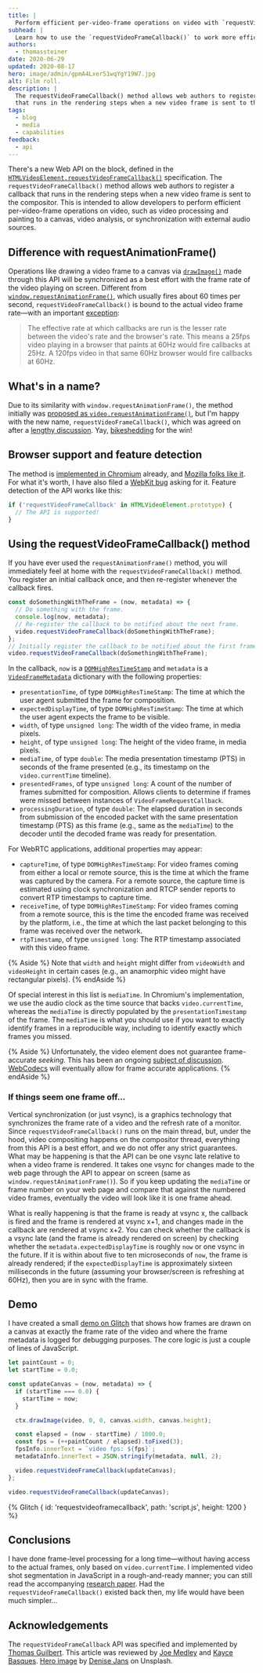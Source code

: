 ```yaml
---
title: |
  Perform efficient per-video-frame operations on video with `requestVideoFrameCallback()`
subhead: |
  Learn how to use the `requestVideoFrameCallback()` to work more efficiently with videos in the browser.
authors:
  - thomassteiner
date: 2020-06-29
updated: 2020-08-17
hero: image/admin/gpmA4LxerS1wqYgY19W7.jpg
alt: Film roll.
description: |
  The requestVideoFrameCallback() method allows web authors to register a callback
  that runs in the rendering steps when a new video frame is sent to the compositor.
tags:
  - blog
  - media
  - capabilities
feedback:
  - api
---
```

There's a new Web API on the block, defined in the
[`HTMLVideoElement.requestVideoFrameCallback()`](https://wicg.github.io/video-rvfc/)
specification.
The `requestVideoFrameCallback()` method allows web authors to register a callback
that runs in the rendering steps when a new video frame is sent to the compositor.
This is intended to allow developers to perform efficient per-video-frame operations on video,
such as video processing and painting to a canvas, video analysis,
or synchronization with external audio sources.

## Difference with requestAnimationFrame()

Operations like drawing a video frame to a canvas via
[`drawImage()`](https://developer.mozilla.org/en-US/docs/Web/API/CanvasRenderingContext2D/drawImage)
made through this API will be synchronized as a best effort
with the frame rate of the video playing on screen.
Different from
[`window.requestAnimationFrame()`](https://developer.mozilla.org/en-US/docs/Web/API/window/requestAnimationFrame),
which usually fires about 60 times per second,
`requestVideoFrameCallback()` is bound to the actual video frame rate—with an important
[exception](https://wicg.github.io/video-rvfc/#ref-for-update-the-rendering③:~:text=Note%3A%20The%20effective%20rate%20at%20which,browser%20would%20fire%20callbacks%20at%2060hz.):

> The effective rate at which callbacks are run is the lesser rate between the video's rate
  and the browser's rate.
  This means a 25fps video playing in a browser that paints at 60Hz
  would fire callbacks at 25Hz.
  A 120fps video in that same 60Hz browser would fire callbacks at 60Hz.

## What's in a name?

Due to its similarity with `window.requestAnimationFrame()`, the method initially
was [proposed as `video.requestAnimationFrame()`](https://discourse.wicg.io/t/proposal-video-requestanimationframe/3691),
but I'm happy with the new name,
`requestVideoFrameCallback()`, which was agreed on
after a [lengthy discussion](https://github.com/WICG/video-rvfc/issues/44).
Yay, [bikeshedding](https://css-tricks.com/what-is-bikeshedding/) for the win!

## Browser support and feature detection

The method is
[implemented in Chromium](https://chromestatus.com/feature/6335927192387584)
already, and
[Mozilla folks like it](https://mozilla.github.io/standards-positions/#requestVideoFrameCallback).
For what it's worth, I have also filed a
[WebKit bug](https://bugs.webkit.org/show_bug.cgi?id=211945) asking for it.
Feature detection of the API works like this:

```js
if ('requestVideoFrameCallback' in HTMLVideoElement.prototype) {
  // The API is supported! 
}
```

## Using the requestVideoFrameCallback() method

If you have ever used the `requestAnimationFrame()` method, you will immediately feel at home with the `requestVideoFrameCallback()` method.
You register an initial callback once, and then re-register whenever the callback fires.

```js
const doSomethingWithTheFrame = (now, metadata) => {
  // Do something with the frame.
  console.log(now, metadata);
  // Re-register the callback to be notified about the next frame.
  video.requestVideoFrameCallback(doSomethingWithTheFrame);
};
// Initially register the callback to be notified about the first frame.
video.requestVideoFrameCallback(doSomethingWithTheFrame);
```

In the callback, `now` is a [`DOMHighResTimeStamp`](https://developer.mozilla.org/en-US/docs/Web/API/DOMHighResTimeStamp)
and `metadata` is a [`VideoFrameMetadata`](https://wicg.github.io/video-rvfc/#dictdef-videoframemetadata)
dictionary with the following properties:

- `presentationTime`, of type `DOMHighResTimeStamp`:
  The time at which the user agent submitted the frame for composition.
- `expectedDisplayTime`, of type `DOMHighResTimeStamp`:
  The time at which the user agent expects the frame to be visible.
- `width`, of type `unsigned long`:
  The width of the video frame, in media pixels.
- `height`, of type `unsigned long`:
  The height of the video frame, in media pixels.
- `mediaTime`, of type `double`:
  The media presentation timestamp (PTS) in seconds of the frame presented (e.g., its timestamp on the `video.currentTime` timeline).
- `presentedFrames`, of type `unsigned long`:
  A count of the number of frames submitted for composition. Allows clients to determine if frames were missed between instances of `VideoFrameRequestCallback`.
- `processingDuration`, of type `double`:
  The elapsed duration in seconds from submission of the encoded packet with the same presentation timestamp (PTS) as this frame (e.g., same as the `mediaTime`) to the decoder until the decoded frame was ready for presentation.

For WebRTC applications, additional properties may appear:

- `captureTime`, of type `DOMHighResTimeStamp`:
  For video frames coming from either a local or remote source, this is the time at which the frame was captured by the camera.
  For a remote source, the capture time is estimated using clock synchronization and RTCP sender reports
  to convert RTP timestamps to capture time.
- `receiveTime`, of type `DOMHighResTimeStamp`:
  For video frames coming from a remote source, this is the time the encoded frame was received
  by the platform, i.e., the time at which the last packet belonging to this frame was received over the network.
- `rtpTimestamp`, of type `unsigned long`:
  The RTP timestamp associated with this video frame.

{% Aside %}
  Note that `width` and `height` might differ from `videoWidth` and `videoHeight` in certain cases
  (e.g., an anamorphic video might have rectangular pixels).
{% endAside %}

Of special interest in this list is `mediaTime`.
In Chromium's implementation, we use the audio clock as the time source that backs `video.currentTime`,
whereas the `mediaTime` is directly populated by the `presentationTimestamp` of the frame.
The `mediaTime` is what you should use if you want to exactly identify frames in a reproducible way,
including to identify exactly which frames you missed.

{% Aside %}
  Unfortunately, the video element does not guarantee frame-accurate *seeking*.
  This has been an ongoing [subject of discussion](https://github.com/w3c/media-and-entertainment/issues/4).
  [WebCodecs](https://github.com/WICG/web-codecs) will eventually allow for frame accurate applications.
{% endAside %}

### If things seem one frame off…

Vertical synchronization (or just vsync), is a graphics technology that synchronizes the frame rate of a video and the refresh rate of a monitor.
Since `requestVideoFrameCallback()` runs on the main thread, but, under the hood, video compositing happens on the compositor thread,
everything from this API is a best effort, and we do not offer any strict guarantees.
What may be happening is that the API can be one vsync late relative to when a video frame is rendered.
It takes one vsync for changes made to the web page through the API to appear on screen (same as `window.requestAnimationFrame()`).
So if you keep updating the `mediaTime` or frame number on your web page and compare that
against the numbered video frames, eventually the video will look like it is one frame ahead.

What is really happening is that the frame is ready at vsync&nbsp;x, the callback is fired and the frame is rendered at vsync&nbsp;x+1,
and changes made in the callback are rendered at vsync&nbsp;x+2.
You can check whether the callback is a vsync late (and the frame is already rendered on screen)
by checking whether the `metadata.expectedDisplayTime` is roughly `now` or one vsync in the future.
If it is within about five to ten microseconds of `now`, the frame is already rendered;
if the `expectedDisplayTime` is approximately sixteen milliseconds in the future (assuming your browser/screen is refreshing at 60Hz),
then you are in sync with the frame.

## Demo

I have created a small
[demo on Glitch](https://requestvideoframecallback.glitch.me/)
that shows how frames are drawn on a canvas at exactly
the frame rate of the video and
where the frame metadata is logged for debugging purposes.
The core logic is just a couple of lines of JavaScript.

```js
let paintCount = 0;
let startTime = 0.0;

const updateCanvas = (now, metadata) => {
  if (startTime === 0.0) {
    startTime = now;
  }

  ctx.drawImage(video, 0, 0, canvas.width, canvas.height);

  const elapsed = (now - startTime) / 1000.0;
  const fps = (++paintCount / elapsed).toFixed(3);
  fpsInfo.innerText = `video fps: ${fps}`;
  metadataInfo.innerText = JSON.stringify(metadata, null, 2);

  video.requestVideoFrameCallback(updateCanvas);
};

video.requestVideoFrameCallback(updateCanvas);
```

{% Glitch {
  id: 'requestvideoframecallback',
  path: 'script.js',
  height: 1200
} %}

## Conclusions

I have done frame-level processing for a long time—without having access to the actual frames,
only based on `video.currentTime`.
I implemented video shot segmentation in JavaScript
in a rough-and-ready manner; you can still read the accompanying
[research paper](https://www2012.universite-lyon.fr/proceedings/nocompanion/DevTrack_028.pdf).
Had the `requestVideoFrameCallback()` existed back then, my life would have been much simpler…

## Acknowledgements

The `requestVideoFrameCallback` API was specified and implemented by
[Thomas Guilbert](https://github.com/tguilbert-google).
This article was reviewed by [Joe Medley](https://github.com/jpmedley)
and [Kayce Basques](https://github.com/kaycebasques).
[Hero image](https://unsplash.com/photos/tV80374iytg) by
[Denise Jans](https://unsplash.com/@dmjdenise) on Unsplash.
